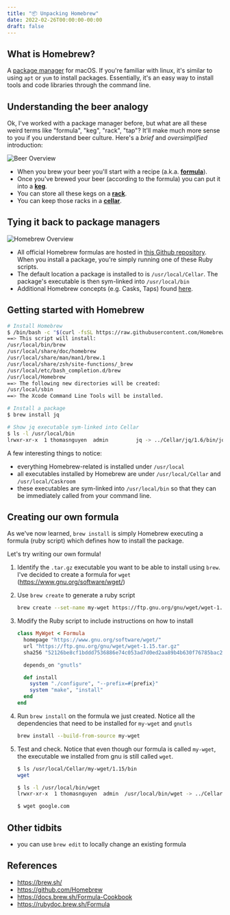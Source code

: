 ```yaml
---
title: "📦 Unpacking Homebrew"
date: 2022-02-26T00:00:00-00:00
draft: false
---
```


## What is Homebrew?

A [package manager](https://en.wikipedia.org/wiki/Package_manager) for macOS. If you're familiar with linux, it's similar to using `apt` or `yum` to install packages. Essentially, it's an easy way to install tools and code libraries through the command line.

## Understanding the beer analogy

Ok, I've worked with a package manager before, but what are all these weird terms like "formula", "keg", "rack", "tap"? It'll make much more sense to you if you understand beer culture. Here's a *brief* and *oversimplified* introduction:

![Beer Overview](/images/homebrew-1.png)

- When you brew your beer you'll start with a recipe (a.k.a. [**formula**](https://en.wikipedia.org/wiki/Beer#Ingredients)).
- Once you've brewed your beer (according to the formula) you can put it into a [**keg**](https://en.wikipedia.org/wiki/Keg).
- You can store all these kegs on a [**rack**](https://assets.katomcdn.com/q_auto,f_auto/products/098/098-31842TT7/098-31842tt7.jpg).
- You can keep those racks in a [**cellar**](https://hamillmachine.ca/wp-content/uploads/2017/07/modular-keg-racks.jpg).

## Tying it back to package managers

![Homebrew Overview](/images/homebrew-2.png)

- All official Homebrew formulas are hosted in [this Github repository](https://github.com/Homebrew/homebrew-core). When you install a package, you're simply running one of these Ruby scripts.
- The default location a package is installed to is `/usr/local/Cellar`. The package's executable is then sym-linked into `/usr/local/bin`
- Additional Homebrew concepts (e.g. Casks, Taps) found [here](https://docs.brew.sh/Formula-Cookbook).

## Getting started with Homebrew

```bash
# Install Homebrew
$ /bin/bash -c "$(curl -fsSL https://raw.githubusercontent.com/Homebrew/install/HEAD/install.sh)"
==> This script will install:
/usr/local/bin/brew
/usr/local/share/doc/homebrew
/usr/local/share/man/man1/brew.1
/usr/local/share/zsh/site-functions/_brew
/usr/local/etc/bash_completion.d/brew
/usr/local/Homebrew
==> The following new directories will be created:
/usr/local/sbin
==> The Xcode Command Line Tools will be installed.

# Install a package
$ brew install jq

# Show jq executable sym-linked into Cellar
$ ls -l /usr/local/bin
lrwxr-xr-x  1 thomasnguyen  admin         jq -> ../Cellar/jq/1.6/bin/jq
```

A few interesting things to notice:

- everything Homebrew-related is installed under `/usr/local`
- all executables installed by Homebrew are under `/usr/local/Cellar` and `/usr/local/Caskroom`
- these executables are sym-linked into `/usr/local/bin` so that they can be immediately called from your command line.

## Creating our own formula

As we've now learned, `brew install` is simply Homebrew executing a formula (ruby script) which defines how to install the package.

Let's try writing our own formula!

1. Identify the `.tar.gz` executable you want to be able to install using `brew`. I've decided to create a formula for `wget` (<https://www.gnu.org/software/wget/>)

2. Use `brew create` to generate a ruby script

    ```bash
    brew create --set-name my-wget https://ftp.gnu.org/gnu/wget/wget-1.15.tar.gz
    ```

3. Modify the Ruby script to include instructions on how to install

    ```ruby
    class MyWget < Formula
      homepage "https://www.gnu.org/software/wget/"
      url "https://ftp.gnu.org/gnu/wget/wget-1.15.tar.gz"
      sha256 "52126be8cf1bddd7536886e74c053ad7d0ed2aa89b4b630f76785bac21695fcd"

      depends_on "gnutls"

      def install
        system "./configure", "--prefix=#{prefix}"
        system "make", "install"
      end
    end
    ```

4. Run `brew install` on the formula we just created. Notice all the dependencies that need to be installed for `my-wget` and `gnutls`

    ```bash
    brew install --build-from-source my-wget
    ```

5. Test and check. Notice that even though our formula is called `my-wget`, the executable we installed from gnu is still called `wget`.

    ```bash
    $ ls /usr/local/Cellar/my-wget/1.15/bin
    wget

    $ ls -l /usr/local/bin/wget
    lrwxr-xr-x  1 thomasnguyen  admin  /usr/local/bin/wget -> ../Cellar/my-wget/1.15/bin/wget

    $ wget google.com
    ```

## Other tidbits

- you can use `brew edit` to locally change an existing formula

## References

- <https://brew.sh/>
- <https://github.com/Homebrew>
- <https://docs.brew.sh/Formula-Cookbook>
- <https://rubydoc.brew.sh/Formula>
